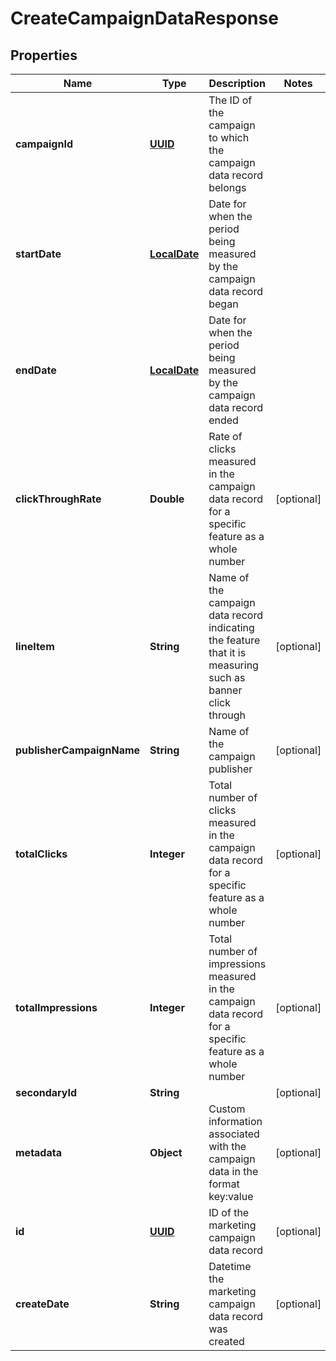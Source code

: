 
# CreateCampaignDataResponse

## Properties
Name | Type | Description | Notes
------------ | ------------- | ------------- | -------------
**campaignId** | [**UUID**](UUID.md) | The ID of the campaign to which the campaign data record belongs | 
**startDate** | [**LocalDate**](LocalDate.md) | Date for when the period being measured by the campaign data record began | 
**endDate** | [**LocalDate**](LocalDate.md) | Date for when the period being measured by the campaign data record ended | 
**clickThroughRate** | **Double** | Rate of clicks measured in the campaign data record for a specific feature as a whole number |  [optional]
**lineItem** | **String** | Name of the campaign data record indicating the feature that it is measuring such as banner click through |  [optional]
**publisherCampaignName** | **String** | Name of the campaign publisher |  [optional]
**totalClicks** | **Integer** | Total number of clicks measured in the campaign data record for a specific feature as a whole number |  [optional]
**totalImpressions** | **Integer** | Total number of impressions measured in the campaign data record for a specific feature as a whole number |  [optional]
**secondaryId** | **String** |  |  [optional]
**metadata** | **Object** | Custom information associated with the campaign data in the format key:value |  [optional]
**id** | [**UUID**](UUID.md) | ID of the marketing campaign data record |  [optional]
**createDate** | **String** | Datetime the marketing campaign data record was created |  [optional]



